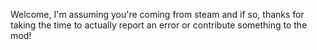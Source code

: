 Welcome, I'm assuming you're coming from steam and if so, thanks for taking the time to actually report an error or contribute something to the mod!
